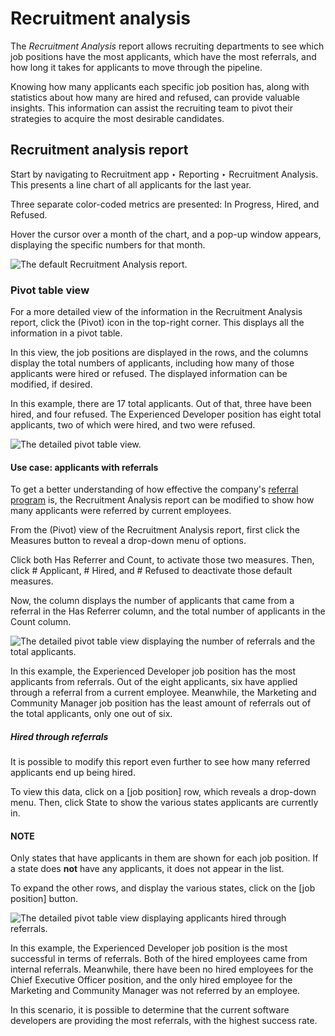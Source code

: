 # Recruitment analysis

The *Recruitment Analysis* report allows recruiting departments to see which job positions have
the most applicants, which have the most referrals, and how long it takes for applicants to move
through the pipeline.

Knowing how many applicants each specific job position has, along with statistics about how many are
hired and refused, can provide valuable insights. This information can assist the recruiting team to
pivot their strategies to acquire the most desirable candidates.

## Recruitment analysis report

Start by navigating to Recruitment app ‣ Reporting ‣ Recruitment Analysis.
This presents a line chart of all applicants for the last year.

Three separate color-coded metrics are presented: In Progress, Hired, and
Refused.

Hover the cursor over a month of the chart, and a pop-up window appears, displaying the specific
numbers for that month.

![The default Recruitment Analysis report.](applications/hr/recruitment/recruitment_analysis/line-chart.png)

### Pivot table view

For a more detailed view of the information in the Recruitment Analysis report, click
the <i class="oi oi-view-pivot"></i> (Pivot) icon in the top-right corner. This displays all the
information in a pivot table.

In this view, the job positions are displayed in the rows, and the columns display the total numbers
of applicants, including how many of those applicants were hired or refused. The displayed
information can be modified, if desired.

In this example, there are 17 total applicants. Out of that, three have been hired, and four
refused. The Experienced Developer position has eight total applicants, two of which
were hired, and two were refused.

![The detailed pivot table view.](applications/hr/recruitment/recruitment_analysis/pivot-view.png)

#### Use case: applicants with referrals

To get a better understanding of how effective the company's [referral program](../referrals.md)
is, the Recruitment Analysis report can be modified to show how many applicants were
referred by current employees.

From the <i class="oi oi-view-pivot"></i> (Pivot) view of the Recruitment Analysis
report, first click the Measures button to reveal a drop-down menu of options.

Click both Has Referrer and Count, to activate those two measures. Then,
click # Applicant, # Hired, and # Refused to deactivate those
default measures.

Now, the column displays the number of applicants that came from a referral in the Has
Referrer column, and the total number of applicants in the Count column.

![The detailed pivot table view displaying the number of referrals and the total applicants.](applications/hr/recruitment/recruitment_analysis/referral.png)

In this example, the Experienced Developer job position has the most applicants from
referrals. Out of the eight applicants, six have applied through a referral from a current employee.
Meanwhile, the Marketing and Community Manager job position has the least amount of
referrals out of the total applicants, only one out of six.

##### Hired through referrals

It is possible to modify this report even further to see how many referred applicants end up being
hired.

To view this data, click on a <i class="fa fa-plus-square"></i> [job position] row, which reveals a
drop-down menu. Then, click State to show the various states applicants are currently
in.

#### NOTE
Only states that have applicants in them are shown for each job position. If a state does **not**
have any applicants, it does not appear in the list.

To expand the other rows, and display the various states, click on the <i class="fa fa-plus-square"></i>
[job position] button.

![The detailed pivot table view displaying applicants hired through referrals.](applications/hr/recruitment/recruitment_analysis/state.png)

In this example, the Experienced Developer job position is the most successful in terms
of referrals. Both of the hired employees came from internal referrals. Meanwhile, there have been
no hired employees for the Chief Executive Officer position, and the only hired employee
for the Marketing and Community Manager was not referred by an employee.

In this scenario, it is possible to determine that the current software developers are providing the
most referrals, with the highest success rate.
